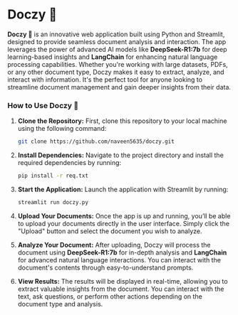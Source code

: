 # Doczy 📑

**Doczy 📑** is an innovative web application built using Python and Streamlit, designed to provide seamless document analysis and interaction. The app leverages the power of advanced AI models like **DeepSeek-R1:7b** for deep learning-based insights and **LangChain** for enhancing natural language processing capabilities. Whether you're working with large datasets, PDFs, or any other document type, Doczy makes it easy to extract, analyze, and interact with information. It's the perfect tool for anyone looking to streamline document management and gain deeper insights from their data.


### How to Use Doczy 📑

1. **Clone the Repository:**
   First, clone this repository to your local machine using the following command:
   ```bash
   git clone https://github.com/naveen5635/doczy.git
   ```

2. **Install Dependencies:**
   Navigate to the project directory and install the required dependencies by running:
   ```bash
   pip install -r req.txt
   ```

3. **Start the Application:**
   Launch the application with Streamlit by running:
   ```bash
   streamlit run doczy.py
   ```

4. **Upload Your Documents:**
   Once the app is up and running, you’ll be able to upload your documents directly in the user interface. Simply click the "Upload" button and select the document you wish to analyze.

5. **Analyze Your Document:**
   After uploading, Doczy will process the document using **DeepSeek-R1:7b** for in-depth analysis and **LangChain** for advanced natural language interactions. You can interact with the document's contents through easy-to-understand prompts.

6. **View Results:**
   The results will be displayed in real-time, allowing you to extract valuable insights from the document. You can interact with the text, ask questions, or perform other actions depending on the document type and analysis.
